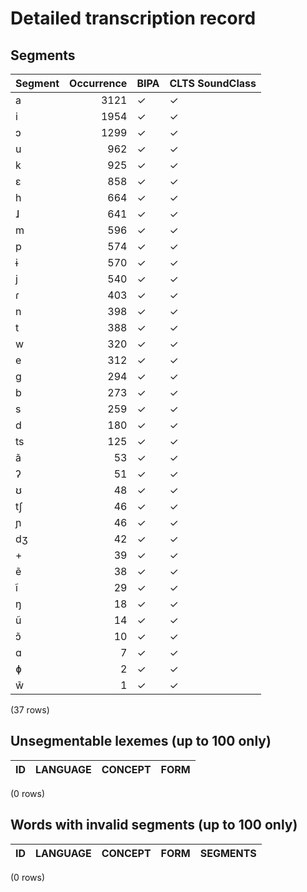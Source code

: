 
# Detailed transcription record

## Segments

| Segment | Occurrence | BIPA | CLTS SoundClass |
|:----------|-------------:|:-------|:------------------|
| a | 3121 | ✓ | ✓ |
| i | 1954 | ✓ | ✓ |
| ɔ | 1299 | ✓ | ✓ |
| u | 962 | ✓ | ✓ |
| k | 925 | ✓ | ✓ |
| ɛ | 858 | ✓ | ✓ |
| h | 664 | ✓ | ✓ |
| ɺ | 641 | ✓ | ✓ |
| m | 596 | ✓ | ✓ |
| p | 574 | ✓ | ✓ |
| ɨ | 570 | ✓ | ✓ |
| j | 540 | ✓ | ✓ |
| ɾ | 403 | ✓ | ✓ |
| n | 398 | ✓ | ✓ |
| t | 388 | ✓ | ✓ |
| w | 320 | ✓ | ✓ |
| e | 312 | ✓ | ✓ |
| g | 294 | ✓ | ✓ |
| b | 273 | ✓ | ✓ |
| s | 259 | ✓ | ✓ |
| d | 180 | ✓ | ✓ |
| ts | 125 | ✓ | ✓ |
| ã | 53 | ✓ | ✓ |
| ʔ | 51 | ✓ | ✓ |
| ʊ | 48 | ✓ | ✓ |
| tʃ | 46 | ✓ | ✓ |
| ɲ | 46 | ✓ | ✓ |
| dʒ | 42 | ✓ | ✓ |
| + | 39 | ✓ | ✓ |
| ẽ | 38 | ✓ | ✓ |
| ĩ | 29 | ✓ | ✓ |
| ŋ | 18 | ✓ | ✓ |
| ũ | 14 | ✓ | ✓ |
| ɔ̃ | 10 | ✓ | ✓ |
| ɑ | 7 | ✓ | ✓ |
| ɸ | 2 | ✓ | ✓ |
| w̃ | 1 | ✓ | ✓ |

(37 rows)



## Unsegmentable lexemes (up to 100 only)

| ID | LANGUAGE | CONCEPT | FORM |
|------|------------|-----------|--------|

(0 rows)



## Words with invalid segments (up to 100 only)

| ID | LANGUAGE | CONCEPT | FORM | SEGMENTS |
|------|------------|-----------|--------|------------|

(0 rows)


